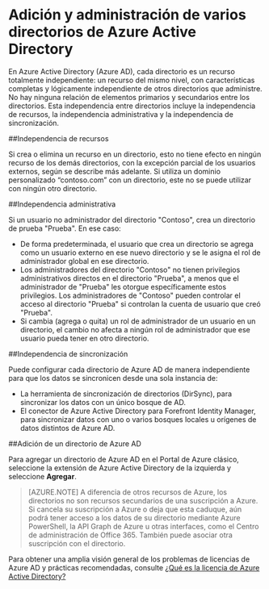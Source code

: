 <properties
   pageTitle="Adición y administración de varios directorios de Azure Active Directory | Microsoft Azure"
   description="Instrucciones y procedimientos recomendados para agregar y administrar directorios de Azure Active Directory, explicando los directorios como recursos totalmente independientes"
   services="active-directory"
   documentationCenter=""
   authors="curtand"
   manager="femila"
   editor=""/>

<tags
   ms.service="active-directory"
   ms.devlang="na"
   ms.topic="article"
   ms.tgt_pltfrm="na"
   ms.workload="identity"
   ms.date="08/23/2016"
   ms.author="curtand"/>

# Adición y administración de varios directorios de Azure Active Directory

En Azure Active Directory (Azure AD), cada directorio es un recurso totalmente independiente: un recurso del mismo nivel, con características completas y lógicamente independiente de otros directorios que administre. No hay ninguna relación de elementos primarios y secundarios entre los directorios. Esta independencia entre directorios incluye la independencia de recursos, la independencia administrativa y la independencia de sincronización.

##Independencia de recursos

Si crea o elimina un recurso en un directorio, esto no tiene efecto en ningún recurso de los demás directorios, con la excepción parcial de los usuarios externos, según se describe más adelante. Si utiliza un dominio personalizado “contoso.com” con un directorio, este no se puede utilizar con ningún otro directorio.

##Independencia administrativa

Si un usuario no administrador del directorio "Contoso", crea un directorio de prueba "Prueba". En ese caso:
- De forma predeterminada, el usuario que crea un directorio se agrega como un usuario externo en ese nuevo directorio y se le asigna el rol de administrador global en ese directorio.
- Los administradores del directorio "Contoso" no tienen privilegios administrativos directos en el directorio "Prueba", a menos que el administrador de "Prueba" les otorgue específicamente estos privilegios. Los administradores de "Contoso" pueden controlar el acceso al directorio "Prueba" si controlan la cuenta de usuario que creó "Prueba".
- Si cambia (agrega o quita) un rol de administrador de un usuario en un directorio, el cambio no afecta a ningún rol de administrador que ese usuario pueda tener en otro directorio.

##Independencia de sincronización

Puede configurar cada directorio de Azure AD de manera independiente para que los datos se sincronicen desde una sola instancia de:
  - La herramienta de sincronización de directorios (DirSync), para sincronizar los datos con un único bosque de AD.
  - El conector de Azure Active Directory para Forefront Identity Manager, para sincronizar datos con uno o varios bosques locales u orígenes de datos distintos de Azure AD.

##Adición de un directorio de Azure AD

Para agregar un directorio de Azure AD en el Portal de Azure clásico, seleccione la extensión de Azure Active Directory de la izquierda y seleccione **Agregar**.

> [AZURE.NOTE]   A diferencia de otros recursos de Azure, los directorios no son recursos secundarios de una suscripción a Azure. Si cancela su suscripción a Azure o deja que esta caduque, aún podrá tener acceso a los datos de su directorio mediante Azure PowerShell, la API Graph de Azure u otras interfaces, como el Centro de administración de Office 365. También puede asociar otra suscripción con el directorio.

Para obtener una amplia visión general de los problemas de licencias de Azure AD y prácticas recomendadas, consulte [¿Qué es la licencia de Azure Active Directory?](active-directory-licensing-what-is.md)

<!---HONumber=AcomDC_0928_2016-->